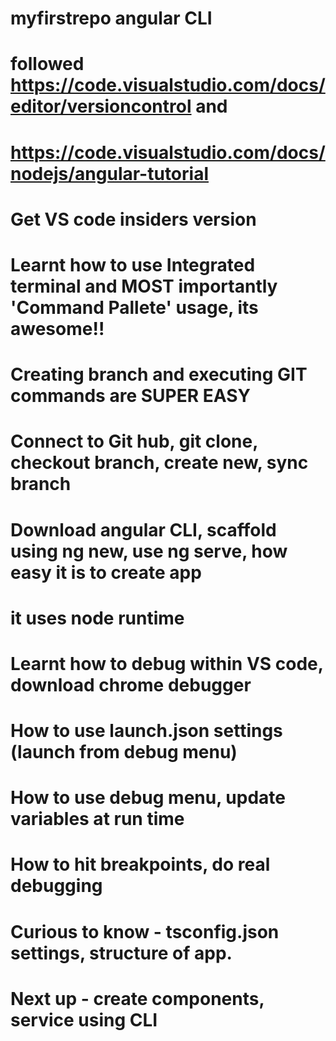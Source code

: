 # myfirstrepo angular CLI
# followed https://code.visualstudio.com/docs/editor/versioncontrol and
# https://code.visualstudio.com/docs/nodejs/angular-tutorial
# Get VS code insiders version
# Learnt how to use Integrated terminal and MOST importantly 'Command Pallete' usage, its awesome!!
# Creating branch and executing GIT commands are SUPER EASY
# Connect to Git hub, git clone, checkout branch, create new, sync branch
# Download angular CLI, scaffold using ng new, use ng serve, how easy it is to create app
# it uses node runtime
# Learnt how to debug within VS code, download chrome debugger
# How to use launch.json settings (launch from debug menu)
# How to use debug menu, update variables at run time
# How to hit breakpoints, do real debugging

# Curious to know - tsconfig.json settings, structure of app.

# Next up - create components, service using CLI